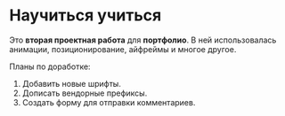 # Научиться учиться

Это __вторая проектная работа__ для **портфолио**. В ней использовалась анимации, позиционирование, айфреймы и многое другое.

 Планы по доработке:
 1. Добавить новые шрифты.
 2. Дописать вендорные префиксы.
 3. Создать форму для отправки комментариев.
